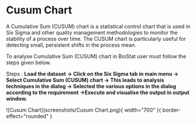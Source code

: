 # Cusum Chart

A Cumulative Sum (CUSUM) chart is a statistical control chart that is used in Six Sigma and other quality management methodologies to monitor the stability of a process over time. The CUSUM chart is particularly useful for detecting small, persistent shifts in the process mean.

To analyse Cumulative Sum (CUSUM) chart in BioStat user must follow the steps given below.

Steps
: __Load the dataset -> Click on the Six Sigma tab in main menu -> Select Cumulative Sum (CUSUM) chart -> This leads to analysis techniques in the dialog -> Selected the various options in the dialog according to the requirement ->Execute and visualise the output in output window.__

![Cusum Chart](screenshots/Cusum Chart.png){ width="700" }{ border-effect="rounded" }
